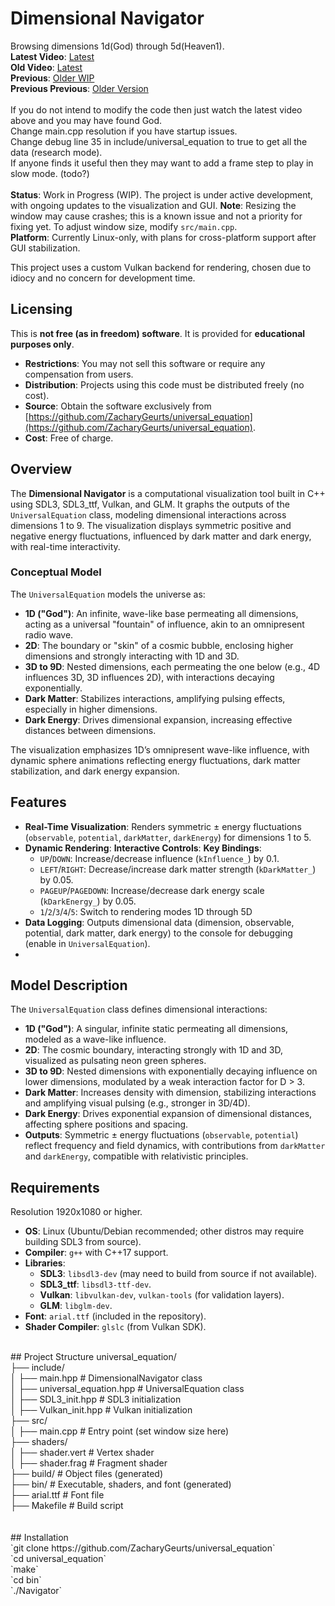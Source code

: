 # Dimensional Navigator

Browsing dimensions 1d(God) through 5d(Heaven1).<BR />
**Latest Video**: [Latest](https://github.com/user-attachments/assets/2980fe0d-1204-4a53-b6a4-cdf4f3eca072)<BR />
**Old Video**: [Latest](https://github.com/user-attachments/assets/c1b983bf-bdd9-4ae7-b8bb-fc7a1debdbef)<BR />
**Previous**: [Older WIP](https://github.com/ZacharyGeurts/universal_equation/raw/refs/heads/main/wip2.mov)<BR />
**Previous Previous**: [Older Version](https://github.com/user-attachments/assets/344232f5-e7b8-4485-af40-5a302873f88c)<BR />
<BR />
If you do not intend to modify the code then just watch the latest video above and you may have found God.<BR />
Change main.cpp resolution if you have startup issues.<BR />
Change debug line 35 in include/universal_equation to true to get all the data (research mode).<BR />
If anyone finds it useful then they may want to add a frame step to play in slow mode. (todo?)<BR />
<BR />
**Status**: Work in Progress (WIP). The project is under active development, with ongoing updates to the visualization and GUI.
**Note**: Resizing the window may cause crashes; this is a known issue and not a priority for fixing yet. To adjust window size, modify `src/main.cpp`.  
**Platform**: Currently Linux-only, with plans for cross-platform support after GUI stabilization.  

This project uses a custom Vulkan backend for rendering, chosen due to idiocy and no concern for development time.
## Licensing
This is **not free (as in freedom) software**. It is provided for **educational purposes only**.  
- **Restrictions**: You may not sell this software or require any compensation from users.  
- **Distribution**: Projects using this code must be distributed freely (no cost).  
- **Source**: Obtain the software exclusively from [https://github.com/ZacharyGeurts/universal_equation](https://github.com/ZacharyGeurts/universal_equation).  
- **Cost**: Free of charge.

## Overview
The **Dimensional Navigator** is a computational visualization tool built in C++ using SDL3, SDL3_ttf, Vulkan, and GLM. It graphs the outputs of the `UniversalEquation` class, modeling dimensional interactions across dimensions 1 to 9. The visualization displays symmetric positive and negative energy fluctuations, influenced by dark matter and dark energy, with real-time interactivity.

### Conceptual Model
The `UniversalEquation` models the universe as:
- **1D ("God")**: An infinite, wave-like base permeating all dimensions, acting as a universal "fountain" of influence, akin to an omnipresent radio wave.
- **2D**: The boundary or "skin" of a cosmic bubble, enclosing higher dimensions and strongly interacting with 1D and 3D.
- **3D to 9D**: Nested dimensions, each permeating the one below (e.g., 4D influences 3D, 3D influences 2D), with interactions decaying exponentially.
- **Dark Matter**: Stabilizes interactions, amplifying pulsing effects, especially in higher dimensions.
- **Dark Energy**: Drives dimensional expansion, increasing effective distances between dimensions.

The visualization emphasizes 1D’s omnipresent wave-like influence, with dynamic sphere animations reflecting energy fluctuations, dark matter stabilization, and dark energy expansion.

## Features
- **Real-Time Visualization**: Renders symmetric ± energy fluctuations (`observable`, `potential`, `darkMatter`, `darkEnergy`) for dimensions 1 to 5.
- **Dynamic Rendering**:
  **Interactive Controls**:
  **Key Bindings**:
  - `UP`/`DOWN`: Increase/decrease influence (`kInfluence_`) by 0.1.
  - `LEFT`/`RIGHT`: Decrease/increase dark matter strength (`kDarkMatter_`) by 0.05.
  - `PAGEUP`/`PAGEDOWN`: Increase/decrease dark energy scale (`kDarkEnergy_`) by 0.05.
  - `1`/`2`/`3`/`4`/`5`: Switch to rendering modes 1D through 5D
- **Data Logging**: Outputs dimensional data (dimension, observable, potential, dark matter, dark energy) to the console for debugging (enable in `UniversalEquation`).
-
## Model Description
The `UniversalEquation` class defines dimensional interactions:
- **1D ("God")**: A singular, infinite static permeating all dimensions, modeled as a wave-like influence.
- **2D**: The cosmic boundary, interacting strongly with 1D and 3D, visualized as pulsating neon green spheres.
- **3D to 9D**: Nested dimensions with exponentially decaying influence on lower dimensions, modulated by a weak interaction factor for D > 3.
- **Dark Matter**: Increases density with dimension, stabilizing interactions and amplifying visual pulsing (e.g., stronger in 3D/4D).
- **Dark Energy**: Drives exponential expansion of dimensional distances, affecting sphere positions and spacing.
- **Outputs**: Symmetric ± energy fluctuations (`observable`, `potential`) reflect frequency and field dynamics, with contributions from `darkMatter` and `darkEnergy`, compatible with relativistic principles.

## Requirements
Resolution 1920x1080 or higher.
- **OS**: Linux (Ubuntu/Debian recommended; other distros may require building SDL3 from source).
- **Compiler**: `g++` with C++17 support.
- **Libraries**:
  - **SDL3**: `libsdl3-dev` (may need to build from source if not available).
  - **SDL3_ttf**: `libsdl3-ttf-dev`.
  - **Vulkan**: `libvulkan-dev`, `vulkan-tools` (for validation layers).
  - **GLM**: `libglm-dev`.
- **Font**: `arial.ttf` (included in the repository).
- **Shader Compiler**: `glslc` (from Vulkan SDK).
<BR />
## Project Structure
universal_equation/<BR />
├── include/<BR />
│   ├── main.hpp              # DimensionalNavigator class<BR />
│   ├── universal_equation.hpp # UniversalEquation class<BR />
│   ├── SDL3_init.hpp         # SDL3 initialization<BR />
│   ├── Vulkan_init.hpp       # Vulkan initialization<BR />
├── src/<BR />
│   ├── main.cpp              # Entry point (set window size here)<BR />
├── shaders/<BR />
│   ├── shader.vert           # Vertex shader<BR />
│   ├── shader.frag           # Fragment shader<BR />
├── build/                    # Object files (generated)<BR />
├── bin/                      # Executable, shaders, and font (generated)<BR />
├── arial.ttf                 # Font file<BR />
├── Makefile                  # Build script<BR />
<BR />
<BR />
## Installation<BR />
`git clone https://github.com/ZacharyGeurts/universal_equation`<BR />
`cd universal_equation`<BR />
`make`<BR />
`cd bin`<BR />
`./Navigator`<BR />
